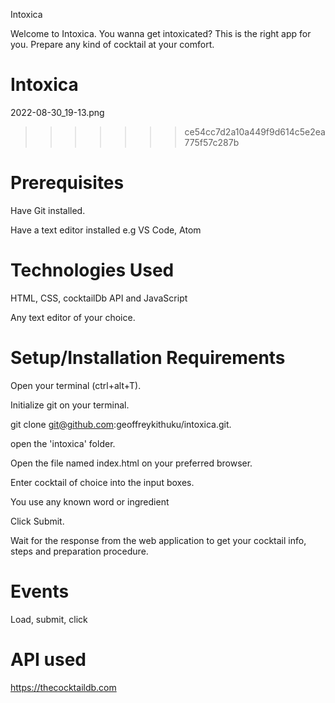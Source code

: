 Intoxica

Welcome to Intoxica. You wanna get intoxicated? This is the right app for you. Prepare any kind of cocktail at your comfort.

#  Intoxica

2022-08-30_19-13.png

> > > > > > > ce54cc7d2a10a449f9d614c5e2ea775f57c287b
# Prerequisites

Have Git installed.

Have a text editor installed e.g VS Code, Atom

# Technologies Used

HTML, CSS, cocktailDb API and JavaScript

Any text editor of your choice.

# Setup/Installation Requirements

Open your terminal (ctrl+alt+T).

Initialize git on your terminal.

git clone git@github.com:geoffreykithuku/intoxica.git.

open the 'intoxica' folder.

Open the file named index.html on your preferred browser.

Enter cocktail of choice into the input boxes.

You use any known word or ingredient

Click Submit.

Wait for the response from the web application to get your cocktail info, steps and preparation procedure.

# Events

Load, submit, click

# API used

https://thecocktaildb.com
